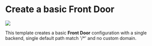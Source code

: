 # Create a basic Front Door

<a href="https://portal.azure.com/#create/Microsoft.Template/uri/https%3A%2F%2Fraw.githubusercontent.com%2FAzure%2Fazure-quickstart-templates%2Fmaster%2F101-front-door-create-basic%2Fazuredeploy.json" target="_blank">
    <img src="http://azuredeploy.net/deploybutton.png"/>
</a>

This template creates a basic **Front Door** configuration with a single backend, single default path match '/*' and no custom domain.
